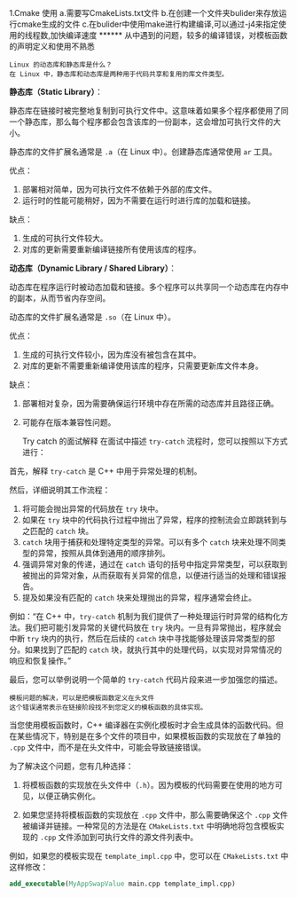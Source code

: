 1.Cmake 使用
    a.需要写CmakeLists.txt文件
    b.在创建一个文件夹bulider来存放运行cmake生成的文件
    c.在bulider中使用make进行构建编译,可以通过-j4来指定使用的线程数,加快编译速度
    ******
    从中遇到的问题，较多的编译错误，对模板函数的声明定义和使用不熟悉


    Linux 的动态库和静态库是什么？
    在 Linux 中，静态库和动态库是两种用于代码共享和复用的库文件类型。

**静态库（Static Library）**：

静态库在链接时被完整地复制到可执行文件中。这意味着如果多个程序都使用了同一个静态库，那么每个程序都会包含该库的一份副本，这会增加可执行文件的大小。

静态库的文件扩展名通常是 `.a`（在 Linux 中）。创建静态库通常使用 `ar` 工具。

优点：
1. 部署相对简单，因为可执行文件不依赖于外部的库文件。
2. 运行时的性能可能稍好，因为不需要在运行时进行库的加载和链接。

缺点：
1. 生成的可执行文件较大。
2. 对库的更新需要重新编译链接所有使用该库的程序。

**动态库（Dynamic Library / Shared Library）**：

动态库在程序运行时被动态加载和链接。多个程序可以共享同一个动态库在内存中的副本，从而节省内存空间。

动态库的文件扩展名通常是 `.so`（在 Linux 中）。

优点：
1. 生成的可执行文件较小，因为库没有被包含在其中。
2. 对库的更新不需要重新编译使用该库的程序，只需要更新库文件本身。

缺点：
1. 部署相对复杂，因为需要确保运行环境中存在所需的动态库并且路径正确。
2. 可能存在版本兼容性问题。

    Try catch 的面试解释
    在面试中描述 `try-catch` 流程时，您可以按照以下方式进行：

首先，解释 `try-catch` 是 C++ 中用于异常处理的机制。

然后，详细说明其工作流程：

1. 将可能会抛出异常的代码放在 `try` 块中。
2. 如果在 `try` 块中的代码执行过程中抛出了异常，程序的控制流会立即跳转到与之匹配的 `catch` 块。
3. `catch` 块用于捕获和处理特定类型的异常。可以有多个 `catch` 块来处理不同类型的异常，按照从具体到通用的顺序排列。
4. 强调异常对象的传递，通过在 `catch` 语句的括号中指定异常类型，可以获取到被抛出的异常对象，从而获取有关异常的信息，以便进行适当的处理和错误报告。
5. 提及如果没有匹配的 `catch` 块来处理抛出的异常，程序通常会终止。

例如：“在 C++ 中，`try-catch` 机制为我们提供了一种处理运行时异常的结构化方法。我们把可能引发异常的关键代码放在 `try` 块内。一旦有异常抛出，程序就会中断 `try` 块内的执行，然后在后续的 `catch` 块中寻找能够处理该异常类型的部分。如果找到了匹配的 `catch` 块，就执行其中的处理代码，以实现对异常情况的响应和恢复操作。”

最后，您可以举例说明一个简单的 `try-catch` 代码片段来进一步加强您的描述。

    模板问题的解决，可以是把模板函数定义在头文件
    这个错误通常表示在链接阶段找不到您定义的模板函数的具体实现。

当您使用模板函数时，C++ 编译器在实例化模板时才会生成具体的函数代码。但在某些情况下，特别是在多个文件的项目中，如果模板函数的实现放在了单独的 `.cpp` 文件中，而不是在头文件中，可能会导致链接错误。

为了解决这个问题，您有几种选择：

1. 将模板函数的实现放在头文件中（`.h`）。因为模板的代码需要在使用的地方可见，以便正确实例化。

2. 如果您坚持将模板函数的实现放在 `.cpp` 文件中，那么需要确保这个 `.cpp` 文件被编译并链接。一种常见的方法是在 `CMakeLists.txt` 中明确地将包含模板实现的 `.cpp` 文件添加到可执行文件的源文件列表中。

例如，如果您的模板实现在 `template_impl.cpp` 中，您可以在 `CMakeLists.txt` 中这样修改：

```cmake
add_executable(MyAppSwapValue main.cpp template_impl.cpp)
```